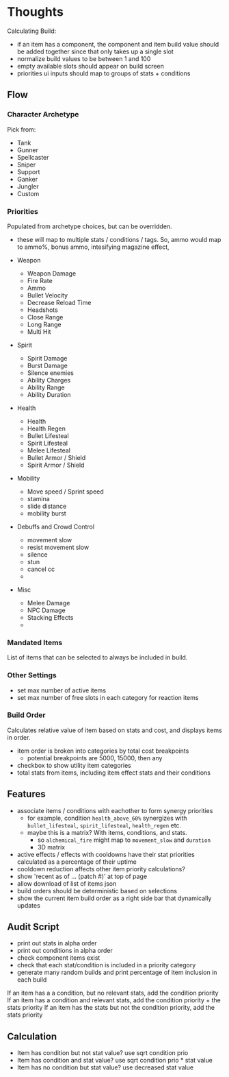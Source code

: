 
# Thoughts

Calculating Build:
- if an item has a component, the component and item build value should be added together since that only takes up a single slot
- normalize build values to be between 1 and 100
- empty available slots should appear on build screen
- priorities ui inputs should map to groups of stats + conditions

## Flow

### Character Archetype
Pick from:
- Tank
- Gunner
- Spellcaster
- Sniper
- Support
- Ganker
- Jungler
- Custom

### Priorities
Populated from archetype choices, but can be overridden.
- these will map to multiple stats / conditions / tags. So, ammo would map to ammo%, bonus ammo, intesifying magazine effect, 

- Weapon
    - Weapon Damage
    - Fire Rate
    - Ammo
    - Bullet Velocity
    - Decrease Reload Time
    - Headshots
    - Close Range
    - Long Range
    - Multi Hit

- Spirit
    - Spirit Damage
    - Burst Damage
    - Silence enemies
    - Ability Charges
    - Ability Range
    - Ability Duration

- Health
    - Health
    - Health Regen
    - Bullet Lifesteal
    - Spirit Lifesteal
    - Melee Lifesteal
    - Bullet Armor / Shield
    - Spirit Armor / Shield

- Mobility
    - Move speed / Sprint speed
    - stamina
    - slide distance
    - mobility burst

- Debuffs and Crowd Control
    - movement slow
    - resist movement slow
    - silence
    - stun
    - cancel cc
    - 

- Misc
    - Melee Damage
    - NPC Damage
    - Stacking Effects
    - 


### Mandated Items
List of items that can be selected to always be included in build.

### Other Settings
- set max number of active items
- set max number of free slots in each category for reaction items

### Build Order
Calculates relative value of item based on stats and cost, and displays items in order.
- item order is broken into categories by total cost breakpoints
    - potential breakpoints are 5000, 15000, then any
- checkbox to show utility item categories
- total stats from items, including item effect stats and their conditions

## Features
- associate items / conditions with eachother to form synergy priorities
    - for example, condition `health_above_60%` synergizes with `bullet_lifesteal`, `spirit_lifesteal`, `health_regen` etc.
    - maybe this is a matrix? With items, conditions, and stats.
        - so `alchemical_fire` might map to `movement_slow` and `duration`
        - 3D matrix
- active effects / effects with cooldowns have their stat priorities calculated as a percentage of their uptime
- cooldown reduction affects other item priority calculations?
- show 'recent as of ... (patch #)' at top of page
- allow download of list of items json
- build orders should be deterministic based on selections
- show the current item build order as a right side bar that dynamically updates


## Audit Script
- print out stats in alpha order
- print out conditions in alpha order
- check component items exist
- check that each stat/condition is included in a priority category
- generate many random builds and print percentage of item inclusion in each build

If an item has a a condition, but no relevant stats, add the condition priority
If an item has a condition and relevant stats, add the condition priority + the stats priority
If an item has the stats but not the condition priority, add the stats priority 


## Calculation

- Item has condition but not stat value? use sqrt condition prio
- Item has condition and stat value? use sqrt condition prio * stat value
- Item has no condition but stat value? use decreased stat value
